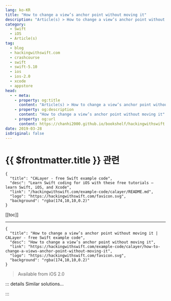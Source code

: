 ```yaml
---
lang: ko-KR
title: "How to change a view’s anchor point without moving it"
description: "Article(s) > How to change a view’s anchor point without moving it"
category:
  - Swift
  - iOS
  - Article(s)
tag: 
  - blog
  - hackingwithswift.com
  - crashcourse
  - swift
  - swift-5.10
  - ios
  - ios-2.0
  - xcode
  - appstore
head:
  - - meta:
    - property: og:title
      content: "Article(s) > How to change a view’s anchor point without moving it"
    - property: og:description
      content: "How to change a view’s anchor point without moving it"
    - property: og:url
      content: https://chanhi2000.github.io/bookshelf/hackingwithswift.com/example-code/calayer/how-to-change-a-views-anchor-point-without-moving-it.html
date: 2019-03-28
isOriginal: false
---
```


# {{ $frontmatter.title }} 관련

```component VPCard
{
  "title": "CALayer - free Swift example code",
  "desc": "Learn Swift coding for iOS with these free tutorials – learn Swift, iOS, and Xcode",
  "link": "/hackingwithswift.com/example-code/calayer/README.md",
  "logo": "https://hackingwithswift.com/favicon.svg",
  "background": "rgba(174,10,10,0.2)"
}
```

[[toc]]

---

```component VPCard
{
  "title": "How to change a view’s anchor point without moving it | CALayer - free Swift example code",
  "desc": "How to change a view’s anchor point without moving it",
  "link": "https://hackingwithswift.com/example-code/calayer/how-to-change-a-views-anchor-point-without-moving-it",
  "logo": "https://hackingwithswift.com/favicon.svg",
  "background": "rgba(174,10,10,0.2)"
}
```

> Available from iOS 2.0

<!-- TODO: 작성 -->

<!-- 
Every `UIView` has an anchor point, which is the point around which animations take place. Usually this is the center of the view – X:0.5 Y:0.5 – which means if you rotate a view it will spin around its center.

If you wanted the view to rotate around its top corner, as if someone had driven a nail into that point and you were spinning the view around that corner rather than the center, you can change the anchor point using the `layer.anchorPoint` property.

However, there’s a problem: changing the anchor point also changes the point where the view’s position is calculated, which means changing the anchor point also moves the view’s position.

So, if you want to change a view’s anchor point *without* moving it, here’s a little extension to do just that:

```swift
extension UIView {
    func setAnchorPoint(_ point: CGPoint) {
        var newPoint = CGPoint(x: bounds.size.width * point.x, y: bounds.size.height * point.y)
        var oldPoint = CGPoint(x: bounds.size.width * layer.anchorPoint.x, y: bounds.size.height * layer.anchorPoint.y);

        newPoint = newPoint.applying(transform)
        oldPoint = oldPoint.applying(transform)

        var position = layer.position

        position.x -= oldPoint.x
        position.x += newPoint.x

        position.y -= oldPoint.y
        position.y += newPoint.y

        layer.position = position
        layer.anchorPoint = point
    }
}
```

If you want to see that in action, here’s some code to create a blue `UIView` then animate it rotating around its top-left corner:

```swift
let box = UIView(frame: CGRect(x: 50, y: 50, width: 256, height: 256))
box.backgroundColor = .blue
view.addSubview(box)

box.setAnchorPoint(CGPoint(x: 0, y: 0))

UIView.animate(withDuration: 3) {
    box.transform = CGAffineTransform(rotationAngle: .pi)
}
```

-->

::: details Similar solutions…

<!--
/quick-start/swiftui/how-to-detect-whether-a-scrollview-is-currently-moving-or-is-idle">How to detect whether a scrollview is currently moving or is idle 
/example-code/language/how-to-add-a-custom-initializer-to-a-struct-without-losing-its-memberwise-initializer">How to add a custom initializer to a struct without losing its memberwise initializer 
/quick-start/swiftui/swiftui-tips-and-tricks">SwiftUI tips and tricks 
/example-code/strings/how-to-specify-floating-point-precision-in-a-string">How to specify floating-point precision in a string 
/example-code/core-graphics/how-to-calculate-the-point-where-two-lines-intersect">How to calculate the point where two lines intersect</a>
-->

:::

